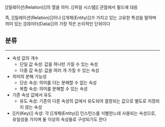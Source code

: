 
[[릴레이션(Relation)]]의 열을 의미. [[파일 시스템]] 관점에서 필드에 대응

즉, [[릴레이션(Relation)]]이나 [[개체(Entity)]]가 가지고 있는 고유한 특성을 말하며 의미 있는 [[데이터(Data)]]의 가장 작은 논리적인 단위이다

## 분류
---
+ 속성 값의 개수
	+ 단일 값 속성: 값을 하나만 가질 수 있는 속성
	+ 다중 값 속성: 값을 여러 개 가질 수 있는 속성
+ 의미의 분해 가능성
	+ 단순 속성: 의미를 더는 분해할 수 없는 속성
	+ 복합 속성: 의미를 분해할 수 있는 속성
+ 기존 속성 값에서 유도
	+ 유도 속성: 기존의 다른 속성의 값에서 유도되어 결정되는 값으로 별도로 저장되지 않는 속성
+ [[키(Key)]] 속성: 각 [[개체(Entity)]] 인스턴스를 식별한느데 사용되는 속성으로, 유일성을 가지며 둘 이상의 속성들로 구성되기도 한다

